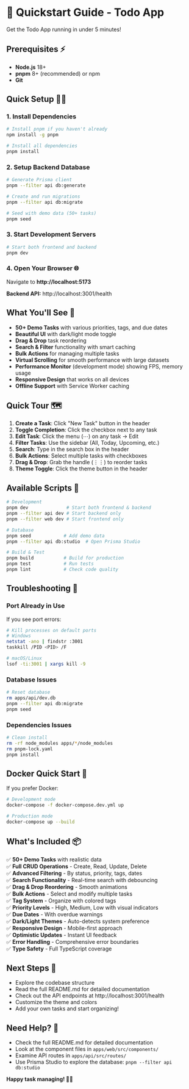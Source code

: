 # 🚀 Quickstart Guide - Todo App

Get the Todo App running in under 5 minutes!

## Prerequisites ⚡

- **Node.js** 18+ 
- **pnpm** 8+ (recommended) or npm
- **Git**

## Quick Setup 🏃‍♂️

### 1. Install Dependencies
```bash
# Install pnpm if you haven't already
npm install -g pnpm

# Install all dependencies
pnpm install
```

### 2. Setup Backend Database
```bash
# Generate Prisma client
pnpm --filter api db:generate

# Create and run migrations
pnpm --filter api db:migrate

# Seed with demo data (50+ tasks)
pnpm seed
```

### 3. Start Development Servers
```bash
# Start both frontend and backend
pnpm dev
```

### 4. Open Your Browser 🌐
Navigate to **http://localhost:5173**

**Backend API:** http://localhost:3001/health

## What You'll See 🎉

- **50+ Demo Tasks** with various priorities, tags, and due dates
- **Beautiful UI** with dark/light mode toggle
- **Drag & Drop** task reordering
- **Search & Filter** functionality with smart caching
- **Bulk Actions** for managing multiple tasks
- **Virtual Scrolling** for smooth performance with large datasets
- **Performance Monitor** (development mode) showing FPS, memory usage
- **Responsive Design** that works on all devices
- **Offline Support** with Service Worker caching

## Quick Tour 🗺️

1. **Create a Task**: Click "New Task" button in the header
2. **Toggle Completion**: Click the checkbox next to any task
3. **Edit Task**: Click the menu (⋯) on any task → Edit
4. **Filter Tasks**: Use the sidebar (All, Today, Upcoming, etc.)
5. **Search**: Type in the search box in the header
6. **Bulk Actions**: Select multiple tasks with checkboxes
7. **Drag & Drop**: Grab the handle (⋮⋮) to reorder tasks
8. **Theme Toggle**: Click the theme button in the header

## Available Scripts 📜

```bash
# Development
pnpm dev              # Start both frontend & backend
pnpm --filter api dev # Start backend only
pnpm --filter web dev # Start frontend only

# Database
pnpm seed            # Add demo data
pnpm --filter api db:studio  # Open Prisma Studio

# Build & Test
pnpm build           # Build for production
pnpm test            # Run tests
pnpm lint            # Check code quality
```

## Troubleshooting 🔧

### Port Already in Use
If you see port errors:
```bash
# Kill processes on default ports
# Windows
netstat -ano | findstr :3001
taskkill /PID <PID> /F

# macOS/Linux
lsof -ti:3001 | xargs kill -9
```

### Database Issues
```bash
# Reset database
rm apps/api/dev.db
pnpm --filter api db:migrate
pnpm seed
```

### Dependencies Issues
```bash
# Clean install
rm -rf node_modules apps/*/node_modules
rm pnpm-lock.yaml
pnpm install
```

## Docker Quick Start 🐳

If you prefer Docker:
```bash
# Development mode
docker-compose -f docker-compose.dev.yml up

# Production mode
docker-compose up --build
```

## What's Included 📦

✅ **50+ Demo Tasks** with realistic data  
✅ **Full CRUD Operations** - Create, Read, Update, Delete  
✅ **Advanced Filtering** - By status, priority, tags, dates  
✅ **Search Functionality** - Real-time search with debouncing  
✅ **Drag & Drop Reordering** - Smooth animations  
✅ **Bulk Actions** - Select and modify multiple tasks  
✅ **Tag System** - Organize with colored tags  
✅ **Priority Levels** - High, Medium, Low with visual indicators  
✅ **Due Dates** - With overdue warnings  
✅ **Dark/Light Themes** - Auto-detects system preference  
✅ **Responsive Design** - Mobile-first approach  
✅ **Optimistic Updates** - Instant UI feedback  
✅ **Error Handling** - Comprehensive error boundaries  
✅ **Type Safety** - Full TypeScript coverage  

## Next Steps 🎯

- Explore the codebase structure
- Read the full README.md for detailed documentation
- Check out the API endpoints at http://localhost:3001/health
- Customize the theme and colors
- Add your own tasks and start organizing!

## Need Help? 💬

- Check the full README.md for detailed documentation
- Look at the component files in `apps/web/src/components/`
- Examine API routes in `apps/api/src/routes/`
- Use Prisma Studio to explore the database: `pnpm --filter api db:studio`

**Happy task managing! 📝✨**
